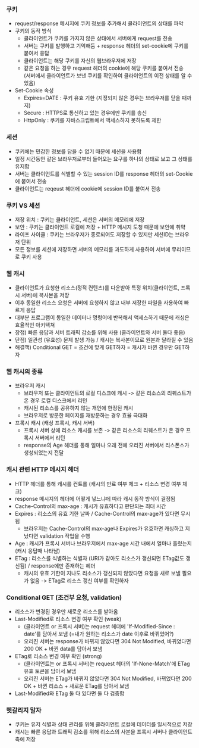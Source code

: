 ### 쿠키
- request/response 메시지에 쿠키 정보를 추가해서 클라이언트의 상태를 파악
- 쿠키의 동작 방식
    - 클라이언트가 쿠키를 가지지 않은 상태에서 서버에게 request를 전송
    - 서버는 쿠키를 발행하고 기억해둠 + response 헤더의 set-cookie에 쿠키를 붙여서 응답
    - 클라이언트는 해당 쿠키를 자신의 웹브라우저에 저장
    - 같은 요청을 하는 경우 request 헤더의 cookie에 해당 쿠키를 붙여서 전송      
    (서버에서 클라이언트가 보낸 쿠키를 확인하여 클라이언트의 이전 상태를 알 수 있음)
- Set-Cookie 속성
    - Expires=DATE : 쿠키 유효 기한 (지정되지 않은 경우는 브라우저를 닫을 때까지)
    - Secure : HTTPS로 통신하고 있는 경우에만 쿠키를 송신
    - HttpOnly : 쿠키를 자바스크립트에서 액세스하지 못하도록 제한

### 세션
- 쿠키에는 민감한 정보를 담을 수 없기 때문에 세션을 사용함
- 일정 시간동안 같은 브라우저로부터 들어오는 요구를 하나의 상태로 보고 그 상태를 유지함
- 서버는 클라이언트를 식별할 수 있는 session ID를 response 헤더의 set-Cookie에 붙여서 전송
- 클라이언트는 reqeust 헤더에 cookie에 session ID를 붙여서 전송

### 쿠키 VS 세션
- 저장 위치 : 쿠키는 클라이언트, 세션은 서버의 메모리에 저장
- 보안 : 쿠키는 클라이언트 로컬에 저장 + HTTP 메시지 도청 때문에 보안에 취약
- 라이프 사이클 : 쿠키는 브라우저가 종료되어도 저장할 수 있지만 세션ID는 브라우저 단위
- 모든 정보를 세션에 저장하면 서버의 메모리를 과도하게 사용하여 서버에 무리이므로 쿠키 사용
    
### 웹 캐시
- 클라이언트가 요청한 리소스(정적 컨텐츠)를 다운받아 특정 위치(클라이언트, 프록시 서버)에 복사본을 저장
- 이후 동일한 리소스 요청은 서버에 요청하지 않고 내부 저장한 파일을 사용하여 빠르게 응답
- 대부분 프로그램이 동일한 데이터나 명령어에 반복해서 액세스하기 때문에 캐싱은 효율적인 아키텍쳐
- 장점) 빠른 응답과 서버 트래픽 감소를 위해 사용 (클라이언트와 서버 둘다 좋음)
- 단점) 일관성 (유효성) 문제 발생 가능 / 캐시는 복사본이므로 원본과 달라질 수 있음
- 해결책) Conditional GET = 조건에 맞게 GET하자 = 캐시가 바뀐 경우만 GET하자

### 웹 캐시의 종류
- 브라우저 캐시
    - 브라우저 또는 클라이언트의 로컬 디스크에 캐시 -> 같은 리소스의 리퀘스트가 온 경우 로컬 디스크에서 리턴
    - 캐시된 리소스를 공유하지 않는 개인에 한정된 캐시
    - 브라우저로 방문한 페이지를 재방문하는 경우 효율 극대화
- 프록시 캐시 (캐싱 프록시, 캐시 서버)
    - 프록시 서버 상에 리소스 캐시를 보존 -> 같은 리소스의 리퀘스트가 온 경우 프록시 서버에서 리턴
    - response의 Age 헤더를 통해 얼마나 오래 전에 오리진 서버에서 리스폰스가 생성되었는지 전달

### 캐시 관련 HTTP 메시지 헤더
- HTTP 헤더를 통해 캐시를 컨트롤 (캐시의 만료 여부 체크 + 리소스 변경 여부 체크)
- response 메시지의 헤더에 어떻게 넣느냐에 따라 캐시 동작 방식이 결정됨
- Cache-Control의 max-age : 캐시가 유효하다고 판단되는 최대 시간
- Expires : 리소스의 유효 기한 날짜 / Cache-Control의 max-age가 있다면 무시됨
    - 브라우저는 Cache-Control의 max-age나 Expires가 유효하면 캐싱하고 지났다면 validation 작업을 수행
- Age : 캐시가 프록시 서버나 브라우저에서 max-age 시간 내에서 얼마나 흘렀는지 (캐시 응답때 나타남)
- ETag : 리소스를 식별하는 식별자 (URI가 같아도 리소스가 갱신되면 ETag값도 갱신됨) / response에만 존재하는 헤더
    - 캐시의 유효 기한이 지나도 리소스가 갱신되지 않았다면 요청을 새로 보낼 필요가 없음 -> ETag로 리소스 갱신 여부를 확인하자
    
    
### Conditional GET (조건부 요청, validation)
- 리소스가 변경된 경우만 새로운 리소스를 받아옴
- Last-Modified로 리소스 변경 여부 확인 (weak)
    - (클라이언트 or 프록시 서버)는 request 헤더에 'If-Modified-Since : date'를 담아서 보냄 (=내가 원하는 리소스가 date 이후로 바뀌었어?)
    - 오리진 서버는 response가 바뀌지 않았다면 304 Not Modified, 바뀌었다면 200 OK + 바뀐 data를 담아서 보냄  
- ETag로 리소스 변경 여부 확인 (strong)
    - (클라이언트는 or 프록시 서버)는 request 헤더의 'If-None-Match'에 ETag 유효 토큰을 담아서 보냄
    - 오리진 서버는 ETag가 바뀌지 않았다면 304 Not Modified, 바뀌었다면 200 OK + 바뀐 리소스 + 새로운 ETag를 담아서 보냄
- Last-Modified와 ETag 둘 다 있다면 둘 다 검증함 


### 헷갈리지 말자
- 쿠키는 유저 식별과 상태 관리를 위해 클라이언트 로컬에 데이터를 일시적으로 저장
- 캐시는 빠른 응답과 트래픽 감소를 위해 리소스의 사본을 프록시 서버나 클라이언트 측에 저장
